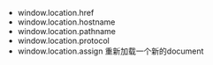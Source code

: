 - window.location.href
- window.location.hostname
- window.location.pathname
- window.location.protocol
- window.location.assign   重新加载一个新的document